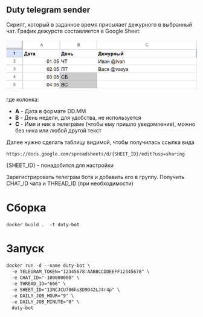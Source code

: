 ## Duty telegram sender

Скрипт, который в заданное время присылает дежурного в выбранный чат. График дежурств составляется в Google Sheet:

![example_sheet](image.png)

где колонка:
- __A__ - Дата в формате DD.MM
- __B__ - День недели, для удобства, не используется
- __С__ - Имя и ник в телеграме (чтобы ему пришло уведомление), можно без ника или любой другой текст

Далее нужно сделать таблицу видимой, чтобы получилась ссылка вида

```
https://docs.google.com/spreadsheets/d/{SHEET_ID}/edit?usp=sharing
```
{SHEET_ID} - понадобится для настройки

Зарегистрировать телеграм бота и добавить его в группу. Получить CHAT_ID чата и THREAD_ID (при необходимости)

# Сборка
```
docker build .  -t duty-bot
```

# Запуск 
```
docker run -d --name duty-bot \
  -e TELEGRAM_TOKEN="12345678:AABBCCDDEEFF12345678" \
  -e CHAT_ID="-100000000" \
  -e THREAD_ID="666" \
  -e SHEET_ID="13NCJCU786hs8D9D42LJ4r4р" \
  -e DAILY_JOB_HOUR="9" \
  -e DAILY_JOB_MINUTE="0" \
  duty-bot
```




